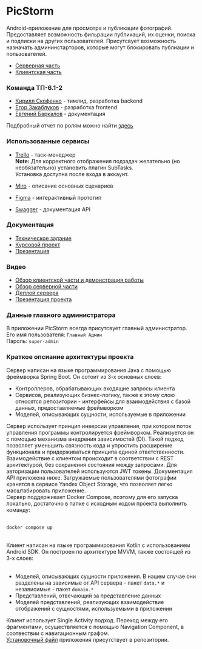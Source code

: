 # PicStorm
Android-приложение для просмотра и публикации фотографий. Предоставляет возможность фильрации публикаций, их оценки, поиска и подписки на других пользователей. Присутсвует возможность назначать админинстарторов, которые могут блокировать публиации и пользователей.<br>
* [Серверная часть](https://github.com/Puroktor/PicStorm-Backend)
* [Клиентская часть](https://github.com/Yokunnn/PicStorm-Frontend)

### Команда ТП-6.1-2
* [Кирилл Скофенко](https://vk.com/goosepusher) - тимлид, разработка backend
* [Егор Закаблуков](https://vk.com/crinzhulka) - разработка frontend
* [Евгений Баркалов](https://vk.com/eubarkalov) - документация

Подбробный отчет по ролям можно найти [здесь](https://github.com/Puroktor/PicStorm/blob/main/docs/Role_report.pdf)

### Использованные сервисы
* [Trello](https://trello.com/b/wCmoJOe9/picstorm-board) - таск-менеджер <br/>
**Note:** Для корректного отображения подзадач желательно (но необязательно) установить плагин SubTasks.<br/>Установка доступна после входа в аккаунт.

* [Miro](https://miro.com/app/board/uXjVMe7SI7o=/) - описание основных сценариев
* [Figma](https://www.figma.com/file/gzrFreOIXap1I7hpizGJG6/PicStorm) - интерактивный прототип
* [Swagger](https://picstorm.ru/swagger-ui/index.html) - документация API

### Документация
* [Техническое задание](https://github.com/Puroktor/PicStorm/tree/main/docs/Technical_Specification.pdf)
* [Курсовой проект](https://github.com/Puroktor/PicStorm/tree/main/docs/Course_Project.pdf)
* [Презентация](https://github.com/Puroktor/PicStorm/blob/main/docs/PicStorm_Slides.pdf)
### Видео
* [Обзор клиентской части и демонстрация работы](https://www.youtube.com/watch?v=vzzZnbsudBg)
* [Обзор серверной части](https://youtu.be/tic_7vvU-pM)
* [Деплой сервера](https://www.youtube.com/watch?v=axCPy-4EUIQ)
* [Презентация проекта](https://youtu.be/TvPEHy7zZxQ)
### Данные главного администратора
В приложении PicStorm всегда присутсвует главный администратор. <br>
Его имя пользователя: `Главный Админ` <br>
Пароль: `super-admin`

### Краткое опсиание архитектуры проекта
Сервер написан на языке программирования Java с помощью фреймворка Spring Boot. Он сотоит из 3-х основных слоев:
* Контроллеров, обрабатывающих входящие запросы клиента
* Сервисов, реализующих бизнес-логику, также к этому слою относятся репозитории - интерфейсы для взаимодействия с базой данных, предоставляемые фреймворком
* Моделей, описывающих сущности, используемые в приложении
<a/>
Сервер использует принцип инверсии управления, при котором поток управления программы контролируется фреймворком. Реализуется он с помощью механизма внедрения зависимостей (DI). Такой подход позволяет уменьшить связность кода и  упростить расширение функционала и придерживаться принципа единой ответственности.
Взаимодействие с клиентом происходит в соответствии с REST архитектурой, без сохранения состояния между запросами. Для авторизации пользователей используются JWT токены. Документация API приложена ниже. Загружаемые пользователями фотографии хранятся в сервисе Yandex Object Storage, что позволяет легко масштабировать приложение. <br/>
Сервер поддерживает Docker Compose, поэтому для его запуска локально, достаточно в папке с исходным кодом проекта выполнить команду: <br><br>

```
docker compose up
```
<br>
Клиент написан на языке программирования Kotlin с использованием Android SDK. Он построен по архитектуре MVVM, также состоящей из 3-х слоев: <br><br>

* Моделей, описывающих сущности приложения. В нашем случае они разделены на зависимые от API сервера - пакет `data.*` и независимые - пакет `domain.*` 
* Представлений, отвечающий за представление данных
* Моделей представлений, реализующих взаимодействие отображений с сущностями, используемыми в приложении
<a/>

Клиент использует Single Activity подход. Переход между его фрагментами, осуществляется с помощью Navigation Component, в соотвествии с навигационным графом. <br>
[Установочный файл](https://github.com/Puroktor/PicStorm/blob/main/picstorm.apk) приложения присутствует в репозитории.
